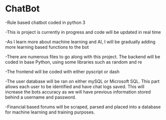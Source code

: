 # ChatBot
-Rule based chatbot coded in python 3

-This is project is currently in progress and code will be updated in real time

-As I learn more about machine learning and AI, I will be gradually adding more learning based functions to the bot

-There are numerous files to go along with this project. The backend will be coded in base Python, using some libraries such as random and re

-The frontend will be coded with either pyscript or dash

-The user database will be ran on either mySQL or Microsoft SQL. This part allows each user to be identified and have chat logs saved. This will increase the bots accuracy as we will have previous information stored behind a username and password.

-Financial based forums will be scraped, parsed and placed into a database for machine learning and training purposes.

